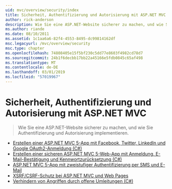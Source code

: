 ```yaml
---
uid: mvc/overview/security/index
title: Sicherheit, Authentifizierung und Autorisierung mit ASP.NET MVC | Microsoft-Dokumentation
author: rick-anderson
description: Wie Sie eine ASP.NET-Website sicherer zu machen, und wie Sie Authentifizierung und Autorisierung implementieren.
ms.author: riande
ms.date: 08/10/2011
ms.assetid: 1c1aa6a6-82f4-4553-8495-dc99814162df
msc.legacyurl: /mvc/overview/security
msc.type: chapter
ms.openlocfilehash: 74808405e15f5bf230c5dd77e8603f4982cd78d7
ms.sourcegitcommit: 24b1f6decbb17bb22a45166e5fdb0845c65af498
ms.translationtype: MT
ms.contentlocale: de-DE
ms.lasthandoff: 03/01/2019
ms.locfileid: "57019967"
---
```

<a name="security-authentication-and-authorization-with-aspnet-mvc"></a>Sicherheit, Authentifizierung und Autorisierung mit ASP.NET MVC
====================
> Wie Sie eine ASP.NET-Website sicherer zu machen, und wie Sie Authentifizierung und Autorisierung implementieren.


- [Erstellen einer ASP.NET MVC 5-App mit Facebook, Twitter, LinkedIn und Google OAuth2-Anmeldung (C#)](create-an-aspnet-mvc-5-app-with-facebook-and-google-oauth2-and-openid-sign-on.md)
- [Erstellen einer sicheren ASP.NET MVC 5-Web-App mit Anmeldung, E-Mail-Bestätigung und Kennwortzurücksetzung (C#)](create-an-aspnet-mvc-5-web-app-with-email-confirmation-and-password-reset.md)
- [ASP.NET MVC 5-App mit zweistufiger Authentifizierung per SMS und E-Mail](aspnet-mvc-5-app-with-sms-and-email-two-factor-authentication.md)
- [XSRF/CSRF-Schutz bei ASP.NET MVC und Web Pages](xsrfcsrf-prevention-in-aspnet-mvc-and-web-pages.md)
- [Verhindern von Angriffen durch offene Umleitungen (C#)](preventing-open-redirection-attacks.md)
